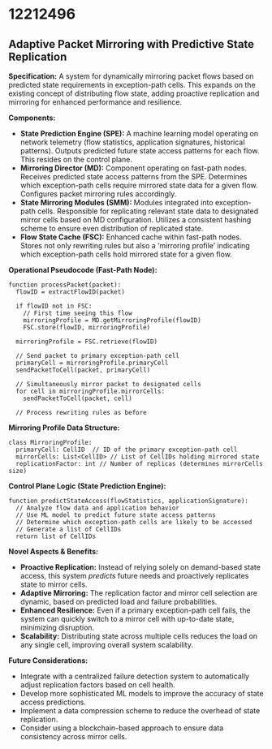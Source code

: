 # 12212496

## Adaptive Packet Mirroring with Predictive State Replication

**Specification:** A system for dynamically mirroring packet flows based on predicted state requirements in exception-path cells. This expands on the existing concept of distributing flow state, adding proactive replication and mirroring for enhanced performance and resilience.

**Components:**

*   **State Prediction Engine (SPE):**  A machine learning model operating on network telemetry (flow statistics, application signatures, historical patterns).  Outputs predicted future state access patterns for each flow. This resides on the control plane.
*   **Mirroring Director (MD):** Component operating on fast-path nodes. Receives predicted state access patterns from the SPE.  Determines which exception-path cells require mirrored state data for a given flow.  Configures packet mirroring rules accordingly.
*   **State Mirroring Modules (SMM):** Modules integrated into exception-path cells.  Responsible for replicating relevant state data to designated mirror cells based on MD configuration. Utilizes a consistent hashing scheme to ensure even distribution of replicated state.
*   **Flow State Cache (FSC):** Enhanced cache within fast-path nodes. Stores not only rewriting rules but also a ‘mirroring profile’ indicating which exception-path cells hold mirrored state for a given flow.

**Operational Pseudocode (Fast-Path Node):**

```
function processPacket(packet):
  flowID = extractFlowID(packet)
  
  if flowID not in FSC:
    // First time seeing this flow
    mirroringProfile = MD.getMirroringProfile(flowID) 
    FSC.store(flowID, mirroringProfile)
    
  mirroringProfile = FSC.retrieve(flowID)
  
  // Send packet to primary exception-path cell 
  primaryCell = mirroringProfile.primaryCell
  sendPacketToCell(packet, primaryCell)

  // Simultaneously mirror packet to designated cells
  for cell in mirroringProfile.mirrorCells:
    sendPacketToCell(packet, cell)
  
  // Process rewriting rules as before
```

**Mirroring Profile Data Structure:**

```
class MirroringProfile:
  primaryCell: CellID  // ID of the primary exception-path cell
  mirrorCells: List<CellID> // List of CellIDs holding mirrored state
  replicationFactor: int // Number of replicas (determines mirrorCells size)
```

**Control Plane Logic (State Prediction Engine):**

```
function predictStateAccess(flowStatistics, applicationSignature):
  // Analyze flow data and application behavior
  // Use ML model to predict future state access patterns
  // Determine which exception-path cells are likely to be accessed
  // Generate a list of CellIDs
  return list of CellIDs
```

**Novel Aspects & Benefits:**

*   **Proactive Replication:**  Instead of relying solely on demand-based state access, this system *predicts* future needs and proactively replicates state to mirror cells.
*   **Adaptive Mirroring:** The replication factor and mirror cell selection are dynamic, based on predicted load and failure probabilities.
*   **Enhanced Resilience:**  Even if a primary exception-path cell fails, the system can quickly switch to a mirror cell with up-to-date state, minimizing disruption.
*   **Scalability:** Distributing state across multiple cells reduces the load on any single cell, improving overall system scalability.

**Future Considerations:**

*   Integrate with a centralized failure detection system to automatically adjust replication factors based on cell health.
*   Develop more sophisticated ML models to improve the accuracy of state access predictions.
*   Implement a data compression scheme to reduce the overhead of state replication.
*   Consider using a blockchain-based approach to ensure data consistency across mirror cells.